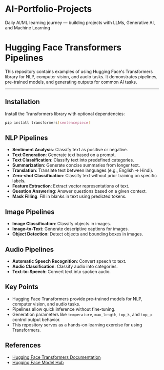 # AI-Portfolio-Projects
Daily AI/ML learning journey — building projects with LLMs, Generative AI, and Machine Learning
# Hugging Face Transformers Pipelines
This repository contains examples of using Hugging Face's Transformers library for NLP, computer vision, and audio tasks. It demonstrates pipelines, pre-trained models, and generating outputs for common AI tasks.

---

## Installation

Install the Transformers library with optional dependencies:

```bash
pip install transformers[sentencepiece]
```

## NLP Pipelines

- **Sentiment Analysis**: Classify text as positive or negative.  
- **Text Generation**: Generate text based on a prompt.  
- **Text Classification**: Classify text into predefined categories.  
- **Summarization**: Generate concise summaries from longer text.  
- **Translation**: Translate text between languages (e.g., English → Hindi).  
- **Zero-shot Classification**: Classify text without prior training on specific labels.  
- **Feature Extraction**: Extract vector representations of text.  
- **Question Answering**: Answer questions based on a given context.  
- **Mask Filling**: Fill in blanks in text using predicted tokens.  

## Image Pipelines

- **Image Classification**: Classify objects in images.  
- **Image-to-Text**: Generate descriptive captions for images.  
- **Object Detection**: Detect objects and bounding boxes in images.  

## Audio Pipelines

- **Automatic Speech Recognition**: Convert speech to text.  
- **Audio Classification**: Classify audio into categories.  
- **Text-to-Speech**: Convert text into spoken audio.  

## Key Points

- Hugging Face Transformers provide pre-trained models for NLP, computer vision, and audio tasks.  
- Pipelines allow quick inference without fine-tuning.  
- Generation parameters like `temperature`, `max_length`, `top_k`, and `top_p` control output behavior.  
- This repository serves as a hands-on learning exercise for using Transformers.  

## References

- [Hugging Face Transformers Documentation](https://huggingface.co/docs/transformers/index)  
- [Hugging Face Model Hub](https://huggingface.co/models)  

